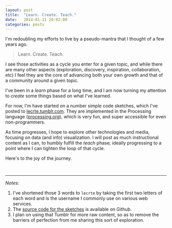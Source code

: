 ```yaml
---
layout: post
title:  "Learn. Create. Teach."
date:   2014-01-11 20:02:00
categories: posts
---
```

I'm redoubling my efforts to live by a pseudo-mantra that I thought of a few years ago.

> Learn.
> Create.
> Teach.

I see those activities as a cycle you enter for a given topic, and while there are many other aspects (exploration, discovery, inspiration, collaboration, etc) I feel they are the core of advancing both your own growth and that of a community around a given topic.

I've been in a *learn* phase for a long time, and I am now turning my attention to *create* some things based on what I've learned.

For now, I'm have started on a number simple code sketches, which I've posted to [lecrte.tumblr.com](http://lecrte.tumblr.com/). They are implemented in the Processing language ([processing.org](http://processing.org)), which is very fun, and super accessible for even non-programmers.

As time progresses, I hope to explore other technologies and media, focusing on data (and info) visualization. I will post as much instructional content as I can, to humbly fulfill the *teach* phase; ideally progressing to a point where I can tighten the loop of that cycle.

Here's to the joy of the journey.

&nbsp;
&nbsp;

----

*Notes:*

1. I've shortened those 3 words to `lecrte` by taking the first two letters of each word and is the username I commonly use on various web services.
2. The [source code for the sketches](https://github.com/brianhonohan/sketchbook/tree/master/processing) is available on Github.
3. I plan on using that Tumblr for more raw content, so as to remove the barriers of perfection from me sharing this sort of exploration.
